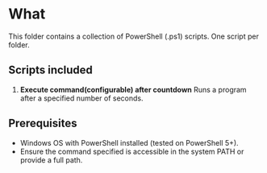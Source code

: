 # What 

This folder contains a collection of PowerShell (.ps1) scripts. One script per folder.

## Scripts included
1. **Execute command(configurable) after countdown**
Runs a program after a specified number of seconds.

## Prerequisites
- Windows OS with PowerShell installed (tested on PowerShell 5+).
- Ensure the command specified is accessible in the system PATH or provide a full path.
